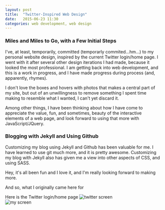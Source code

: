 ```yaml
---
layout: post
title:  "Twitter-Inspired Web Design"
date:   2015-06-23 11:30
categories: web development, web design
---
```

### Miles and Miles to Go, with a Few Initial Steps
I've, at least, temporarily, committed (temporarly commited...hm...) to my personal website design, inspired by the current Twitter login/home page. I went with it after several other design iterations I had made, because it looked the most professional. I am getting back into web development, and this is a work in progress, and I have made progress during process (and, apparently, rhymes). 

I don't love the boxes and hovers with photos that makes a central part of my site, but out of an unwillingness to remove something I spent time making to resemble what I wanted, I can't yet discard it. 

Among other things, I have been thinking about how I have come to appreciate the value, fun, and sometimes, beauty of the interactive elements of a web page, and look forward to using that more with JavaScript/JQuery. 

### Blogging with Jekyll and Using Github
Customizing my blog using Jekyll and Github has been valuable for me. I have learned to use git much more, and it is pretty awesome. Customizing my blog with Jekyll also has given me a view into other aspects of CSS, and using SASS. 

Hey, it's all been fun and I love it, and I'm really looking forward to making more. 

And so, what I originally came here for 

Here is the Twitter login/home page
![twitter screen](http://khasachi.com/images/twitterscreen.png)
<br>
![my screen](http://khasachi.com/images/myscreen.png)








